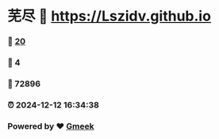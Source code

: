 # 芜尽 :link: https://Lszidv.github.io 
### :page_facing_up: [20](https://Lszidv.github.io/tag.html) 
### :speech_balloon: 4 
### :hibiscus: 72896 
### :alarm_clock: 2024-12-12 16:34:38 
### Powered by :heart: [Gmeek](https://github.com/Meekdai/Gmeek)

